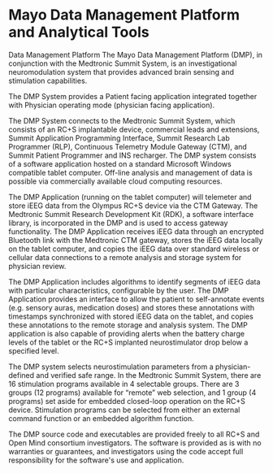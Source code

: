 # Mayo Data Management Platform and Analytical Tools
Data Management Platform
The Mayo Data Management Platform (DMP), in conjunction with the Medtronic Summit System, is an investigational neuromodulation system that provides advanced brain sensing and stimulation capabilities.

The DMP System provides a Patient facing application integrated together with Physician operating mode (physician facing application).

The DMP System connects to the Medtronic Summit System, which consists of an RC+S implantable device, commercial leads and extensions, Summit Application Programming Interface, Summit Research Lab Programmer (RLP), Continuous Telemetry Module Gateway (CTM), and Summit Patient Programmer and INS recharger. The DMP system consists of a software application hosted on a standard Microsoft Windows compatible tablet computer. Off-line analysis and management of data is possible via commercially available cloud computing resources.

The DMP Application (running on the tablet computer) will telemeter and store iEEG data from the Olympus RC+S device via the CTM Gateway. The Medtronic Summit Research Development Kit (RDK), a software interface library, is incorporated in the DMP and is used to access gateway functionality. The DMP Application receives iEEG data through an encrypted Bluetooth link with the Medtronic CTM gateway, stores the iEEG data locally on the tablet computer, and copies the iEEG data over standard wireless or cellular data connections to a remote analysis and storage system for physician review.

The DMP Application includes algorithms to identify segments of iEEG data with particular characteristics, configurable by the user. The DMP Application provides an interface to allow the patient to self-annotate events (e.g. sensory auras, medication doses) and stores these annotations with timestamps synchronized with stored iEEG data on the tablet, and copies these annotations to the remote storage and analysis system. The DMP application is also capable of providing alerts when the battery charge levels of the tablet or the RC+S implanted neurostimulator drop below a specified level.

The DMP system selects neurostimulation parameters from a physician-defined and verified safe range. In the Medtronic Summit System, there are 16 stimulation programs available in 4 selectable groups. There are 3 groups (12 programs) available for “remote” web selection, and 1 group (4 programs) set aside for embedded closed-loop operation on the RC+S device. Stimulation programs can be selected from either an external command function or an embedded algorithm function.

The DMP source code and executables are provided freely to all RC+S and Open Mind consortium investigators. The software is provided as is with no warranties or guarantees, and investigators using the code accept full responsibility for the software's use and application.
